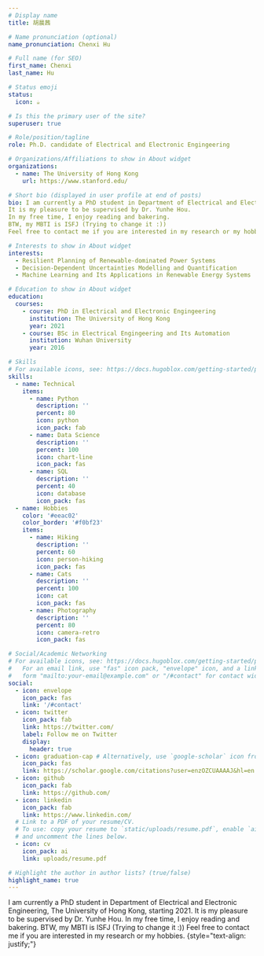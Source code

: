 ```yaml
---
# Display name
title: 胡晨茜

# Name pronunciation (optional)
name_pronunciation: Chenxi Hu

# Full name (for SEO)
first_name: Chenxi
last_name: Hu

# Status emoji
status:
  icon: ☕️

# Is this the primary user of the site?
superuser: true

# Role/position/tagline
role: Ph.D. candidate of Electrical and Electronic Engingeering

# Organizations/Affiliations to show in About widget
organizations:
  - name: The University of Hong Kong
    url: https://www.stanford.edu/

# Short bio (displayed in user profile at end of posts)
bio: I am currently a PhD student in Department of Electrical and Electronic Engineering, The University of Hong Kong, starting 2021.
It is my pleasure to be supervised by Dr. Yunhe Hou.
In my free time, I enjoy reading and bakering.
BTW, my MBTI is ISFJ (Trying to change it :))
Feel free to contact me if you are interested in my research or my hobbies.

# Interests to show in About widget
interests:
  - Resilient Planning of Renewable-dominated Power Systems
  - Decision-Dependent Uncertainties Modelling and Quantification
  - Machine Learning and Its Applications in Renewable Energy Systems 

# Education to show in About widget
education:
  courses:
    - course: PhD in Electrical and Electronic Engingeering
      institution: The University of Hong Kong
      year: 2021 
    - course: BSc in Electrical Engingeering and Its Automation
      institution: Wuhan University
      year: 2016

# Skills
# For available icons, see: https://docs.hugoblox.com/getting-started/page-builder/#icons
skills:
  - name: Technical
    items:
      - name: Python
        description: ''
        percent: 80
        icon: python
        icon_pack: fab
      - name: Data Science
        description: ''
        percent: 100
        icon: chart-line
        icon_pack: fas
      - name: SQL
        description: ''
        percent: 40
        icon: database
        icon_pack: fas
  - name: Hobbies
    color: '#eeac02'
    color_border: '#f0bf23'
    items:
      - name: Hiking
        description: ''
        percent: 60
        icon: person-hiking
        icon_pack: fas
      - name: Cats
        description: ''
        percent: 100
        icon: cat
        icon_pack: fas
      - name: Photography
        description: ''
        percent: 80
        icon: camera-retro
        icon_pack: fas

# Social/Academic Networking
# For available icons, see: https://docs.hugoblox.com/getting-started/page-builder/#icons
#   For an email link, use "fas" icon pack, "envelope" icon, and a link in the
#   form "mailto:your-email@example.com" or "/#contact" for contact widget.
social:
  - icon: envelope
    icon_pack: fas
    link: '/#contact'
  - icon: twitter
    icon_pack: fab
    link: https://twitter.com/
    label: Follow me on Twitter
    display:
      header: true
  - icon: graduation-cap # Alternatively, use `google-scholar` icon from `ai` icon pack
    icon_pack: fas
    link: https://scholar.google.com/citations?user=enzOZCUAAAAJ&hl=en
  - icon: github
    icon_pack: fab
    link: https://github.com/
  - icon: linkedin
    icon_pack: fab
    link: https://www.linkedin.com/
  # Link to a PDF of your resume/CV.
  # To use: copy your resume to `static/uploads/resume.pdf`, enable `ai` icons in `params.yaml`,
  # and uncomment the lines below.
  - icon: cv
    icon_pack: ai
    link: uploads/resume.pdf

# Highlight the author in author lists? (true/false)
highlight_name: true
---
```


I am currently a PhD student in Department of Electrical and Electronic Engineering, The University of Hong Kong, starting 2021.
It is my pleasure to be supervised by Dr. Yunhe Hou.
In my free time, I enjoy reading and bakering.
BTW, my MBTI is ISFJ (Trying to change it :))
Feel free to contact me if you are interested in my research or my hobbies.
{style="text-align: justify;"}
